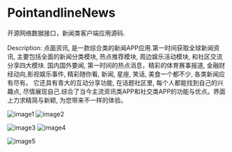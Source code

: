 # PointandlineNews
开源网络数据接口，新闻类客户端应用源码.

Description:
点面资讯, 是一款综合类的新闻APP应用.第一时间获取全球新闻资讯, 
主要包括全面的新闻分类模块, 热点推荐模块, 周边娱乐活动模块, 和社区交流分享四大模块. 国内国外要闻, 第一时间的热点消息，精彩的体育赛事报道, 金融财经动向,影视娱乐事件, 精彩随你看, 新闻, 星座, 笑话, 美食一个都不少, 各类新闻应有尽有。
它还具有青大的互动分享功能, 在话题社区里, 每个人都能找到自己的兴趣点, 尽情展现自己.综合了当今主流资讯类APP和社交类APP的功能与优点。界面上力求精简与新颖, 为您带来不一样的体验。

![image1](http://a3.mzstatic.com/us/r30/Purple7/v4/df/0a/3a/df0a3aa2-44f7-d37e-4032-6aa32734ca5f/screen322x572.jpeg)  ![image2](http://a1.mzstatic.com/us/r30/Purple7/v4/7d/69/15/7d691532-28cc-eab3-dd1d-4db55d0c8288/screen322x572.jpeg)

![image3](http://a1.mzstatic.com/us/r30/Purple7/v4/78/92/80/78928069-3858-9251-5825-a9b3f55421d9/screen322x572.jpeg)  ![image4](http://a5.mzstatic.com/us/r30/Purple5/v4/9f/b0/45/9fb04504-cc6b-f807-7d5b-c0f22ddb5d28/screen322x572.jpeg)

![image5](http://a3.mzstatic.com/us/r30/Purple5/v4/9f/a6/71/9fa67191-df16-9934-87d7-af067f8bd0a0/screen322x572.jpeg)
